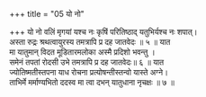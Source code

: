 +++
title = "05 यो नो"

+++
यो नो वलिं मृगयां यश्च नः कृषिं परितिष्ठाद् यतुभिर्यश्च नः शपात्।  
अस्ता रुद्रः श्रथत्वायुरस्य तमत्रापि प्र दह जातवेदः ॥ ५ ॥ यात  
मा यातुमान् विदत मूडितारमलोका अस्मै प्रदिशो भवन्तु ।  
समेनं तपतां रोदसी उभे तमत्रापि प्र दह जातवेदः॥ ६ ॥ यात  
ज्योतिष्मतीस्तपना याध रोचना प्रत्योषन्तीस्तन्वो यास्ते अग्ने।  
ताभिर्मे मर्माण्यभितो ददस्व मा त्वा दभन् यातुधाना नृचक्षः ॥ ७ ॥